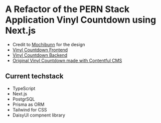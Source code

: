 # A Refactor of the PERN Stack Application Vinyl Countdown using Next.js
- Credit to [Mochibunn](https://github.com/Mochibunn) for the design
- [Vinyl Countdown Frontend](https://github.com/gjlander/VinylCountdown)
- [Vinyl Countdown Backend](https://github.com/Mochibunn/VinylCountdownBackend)
- [Original Vinyl Countdown made with Contentful CMS](https://github.com/Mochibunn/VinylCountdownLegacy)

## Current techstack
- TypeScript
- Next.js
- PostgrSQL
- Prisma as ORM
- Tailwind for CSS
- DaisyUI compnent library
